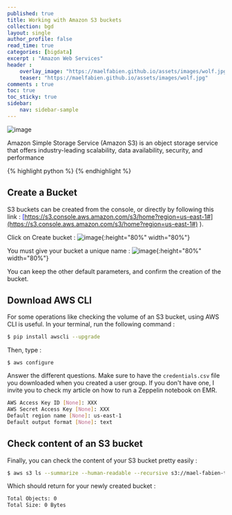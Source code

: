 ```yaml
---
published: true
title: Working with Amazon S3 buckets
collection: bgd
layout: single
author_profile: false
read_time: true
categories: [bigdata]
excerpt : "Amazon Web Services"
header :
    overlay_image: "https://maelfabien.github.io/assets/images/wolf.jpg"
    teaser: "https://maelfabien.github.io/assets/images/wolf.jpg"
comments : true
toc: true
toc_sticky: true
sidebar:
    nav: sidebar-sample
---
```


![image](https://maelfabien.github.io/assets/images/s3_head.jpg)

Amazon Simple Storage Service (Amazon S3) is an object storage service that offers industry-leading scalability, data availability, security, and performance

{% highlight python %}
{% endhighlight %}

## Create a Bucket

S3 buckets can be created from the console, or directly by following this link :  <span style="color:blue">[https://s3.console.aws.amazon.com/s3/home?region=us-east-1#](https://s3.console.aws.amazon.com/s3/home?region=us-east-1#)</span> ).

Click on Create bucket :
![image](https://maelfabien.github.io/assets/images/s3.jpg){:height="80%" width="80%"}

You must give your bucket a unique name :
![image](https://maelfabien.github.io/assets/images/s3_2.jpg){:height="80%" width="80%"}

You can keep the other default parameters, and confirm the creation of the bucket.

## Download AWS CLI

For some operations like checking the volume of an S3 bucket, using AWS CLI is useful. In your terminal, run the following command :
``` bash
$ pip install awscli --upgrade
```

Then, type :
```
$ aws configure
```

Answer the different questions. Make sure to have the ``` credentials.csv ```  file you downloaded when you created a user group. If you don't have one, I invite you to check my article on how to run a Zeppelin notebook on EMR.

``` bash
AWS Access Key ID [None]: XXX
AWS Secret Access Key [None]: XXX
Default region name [None]: us-east-1
Default output format [None]: text
````

## Check content of an S3 bucket

Finally, you can check the content of your S3 bucket pretty easily :

```bash
$ aws s3 ls --summarize --human-readable --recursive s3://mael-fabien-test-bucket/
````

Which should return for your newly created bucket :
``` bash 
Total Objects: 0
Total Size: 0 Bytes
```